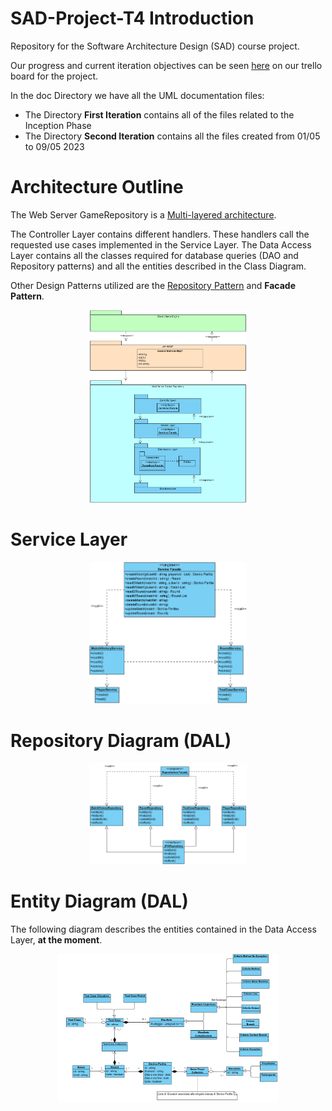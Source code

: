 # SAD-Project-T4 Introduction

Repository for the Software Architecture Design (SAD) course project.

Our progress and current iteration objectives can be seen [here](https://trello.com/b/fC4JYB2y/task-4) on our trello board for the project.

In the doc Directory we have all the UML documentation files:
- The Directory **First Iteration** contains all of the files related to the Inception Phase
- The Directory **Second Iteration** contains all the files created from 01/05 to 09/05 2023

# Architecture Outline

The Web Server GameRepository is a [Multi-layered architecture](https://www.oreilly.com/library/view/software-architecture-patterns/9781491971437/ch01.html).

The Controller Layer contains different handlers. These handlers call the requested use cases implemented in the Service Layer.
The Data Access Layer contains all the classes required for database queries (DAO and Repository patterns) and all the entities described in the Class Diagram.

Other Design Patterns utilized are the [Repository Pattern](https://learn.microsoft.com/en-us/dotnet/architecture/microservices/microservice-ddd-cqrs-patterns/infrastructure-persistence-layer-design) and **Facade Pattern**.

<p align="center" width="100%">
<img src="https://github.com/Testing-Game-SAD-2023/T4-G15/blob/main/doc/Third%20Iteration/DiagramsPNGs/Architecture%20Diagram%20Spike%201.png" width="50%">
</p>

# Service Layer

<p align="center" width="100%">
<img src="https://github.com/Testing-Game-SAD-2023/T4-G15/blob/main/doc/Third%20Iteration/DiagramsPNGs/Service%20Layer%20Class%20Diagram.png" width="50%">
</p>

# Repository Diagram (DAL)

<p align="center" width="100%">
<img src="https://github.com/Testing-Game-SAD-2023/T4-G15/blob/main/doc/Third%20Iteration/DiagramsPNGs/Repositories%20%20Class%20Diagram.png" width="50%">
</p>

# Entity Diagram (DAL)

The following diagram describes the entities contained in the Data Access Layer, **at the moment**.

<p align="center" width="100%">
<img src="https://github.com/Testing-Game-SAD-2023/T4-G15/blob/main/doc/Second%20Iteration/DiagramsPNGs/Class%20Diagram%20Games%20Repository.png" width="70%">
</p>

